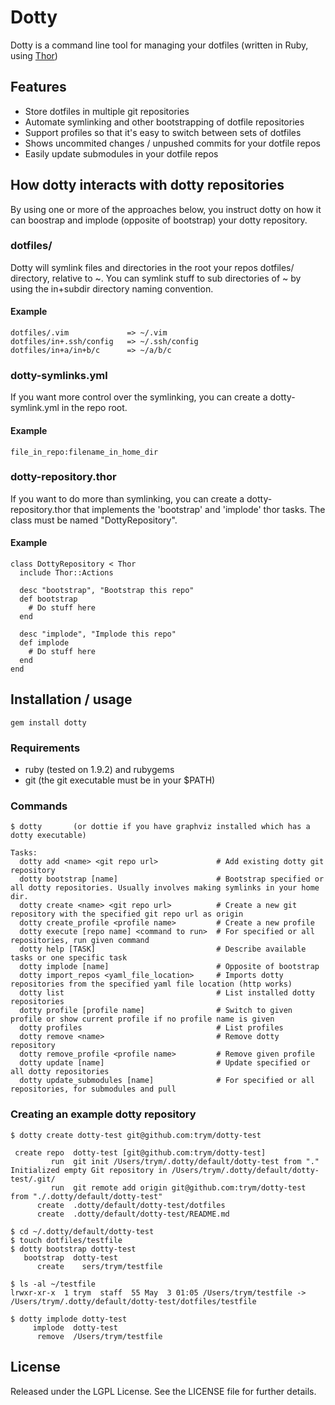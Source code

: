 # Dotty

Dotty is a command line tool for managing your dotfiles (written in Ruby, using [Thor](https://github.com/wycats/thor/))

## Features
* Store dotfiles in multiple git repositories
* Automate symlinking and other bootstrapping of dotfile repositories
* Support profiles so that it's easy to switch between sets of dotfiles
* Shows uncommited changes / unpushed commits for your dotfile repos
* Easily update submodules in your dotfile repos

## How dotty interacts with dotty repositories

By using one or more of the approaches below, you instruct dotty on how it can boostrap and implode (opposite of bootstrap) your dotty repository.

### dotfiles/

Dotty will symlink files and directories in the root your repos dotfiles/ directory, relative to ~.
You can symlink stuff to sub directories of ~ by using the in+subdir directory naming convention.

#### Example

    dotfiles/.vim             => ~/.vim
    dotfiles/in+.ssh/config   => ~/.ssh/config
    dotfiles/in+a/in+b/c      => ~/a/b/c

### dotty-symlinks.yml

If you want more control over the symlinking, you can create a dotty-symlink.yml in the repo root.

#### Example
    
    file_in_repo:filename_in_home_dir

### dotty-repository.thor

If you want to do more than symlinking, you can create a dotty-repository.thor that implements the 'bootstrap' and 'implode' thor tasks.
The class must be named "DottyRepository".

#### Example

    class DottyRepository < Thor
      include Thor::Actions

      desc "bootstrap", "Bootstrap this repo"
      def bootstrap
        # Do stuff here
      end

      desc "implode", "Implode this repo"
      def implode
        # Do stuff here
      end
    end

## Installation / usage

    gem install dotty

### Requirements
* ruby (tested on 1.9.2) and rubygems
* git (the git executable must be in your $PATH)

### Commands

    $ dotty       (or dottie if you have graphviz installed which has a dotty executable)

    Tasks:
      dotty add <name> <git repo url>             # Add existing dotty git repository
      dotty bootstrap [name]                      # Bootstrap specified or all dotty repositories. Usually involves making symlinks in your home dir.
      dotty create <name> <git repo url>          # Create a new git repository with the specified git repo url as origin
      dotty create_profile <profile name>         # Create a new profile
      dotty execute [repo name] <command to run>  # For specified or all repositories, run given command
      dotty help [TASK]                           # Describe available tasks or one specific task
      dotty implode [name]                        # Opposite of bootstrap
      dotty import_repos <yaml_file_location>     # Imports dotty repositories from the specified yaml file location (http works)
      dotty list                                  # List installed dotty repositories
      dotty profile [profile name]                # Switch to given profile or show current profile if no profile name is given
      dotty profiles                              # List profiles
      dotty remove <name>                         # Remove dotty repository
      dotty remove_profile <profile name>         # Remove given profile
      dotty update [name]                         # Update specified or all dotty repositories
      dotty update_submodules [name]              # For specified or all repositories, for submodules and pull

### Creating an example dotty repository

    $ dotty create dotty-test git@github.com:trym/dotty-test

     create repo  dotty-test [git@github.com:trym/dotty-test]
             run  git init /Users/trym/.dotty/default/dotty-test from "."
    Initialized empty Git repository in /Users/trym/.dotty/default/dotty-test/.git/
             run  git remote add origin git@github.com:trym/dotty-test from "./.dotty/default/dotty-test"
          create  .dotty/default/dotty-test/dotfiles
          create  .dotty/default/dotty-test/README.md

    $ cd ~/.dotty/default/dotty-test
    $ touch dotfiles/testfile
    $ dotty bootstrap dotty-test
       bootstrap  dotty-test
          create    sers/trym/testfile

    $ ls -al ~/testfile
    lrwxr-xr-x  1 trym  staff  55 May  3 01:05 /Users/trym/testfile -> /Users/trym/.dotty/default/dotty-test/dotfiles/testfile

    $ dotty implode dotty-test
         implode  dotty-test
          remove  /Users/trym/testfile
 
## License

Released under the LGPL License. See the LICENSE file for further details.



